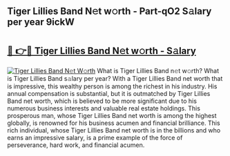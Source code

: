 ## Tiger Lillies Band N𝚎t w𝚘rth - Part-qO2 S𝚊lary per year 9ickW

# <h2><a href="http://gc4pc0p.nevu.top/?p=Tiger+Lillies+Band">🔗 👉🔴 Tiger Lillies Band N𝚎t w𝚘rth - S𝚊lary</a></h2>

[![Tiger Lillies Band N𝚎t W𝚘rth](https://i.imgur.com/Oavwk0R.jpeg)](http://gc4pc0p.nevu.top/?p=Tiger+Lillies+Band)
What is Tiger Lillies Band n𝚎t w𝚘rth? What is Tiger Lillies Band s𝚊lary per year?
With a Tiger Lillies Band net worth that is impressive, this wealthy person is among the richest in his industry. His annual compensation is substantial, but it is outmatched by Tiger Lillies Band net worth, which is believed to be more significant due to his numerous business interests and valuable real estate holdings. This prosperous man, whose Tiger Lillies Band net worth is among the highest globally, is renowned for his business acumen and financial brilliance. This rich individual, whose Tiger Lillies Band net worth is in the billions and who earns an impressive salary, is a prime example of the force of perseverance, hard work, and financial acumen.
